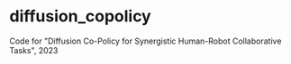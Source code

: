 # diffusion_copolicy
Code for "Diffusion Co-Policy for Synergistic Human-Robot Collaborative Tasks", 2023
